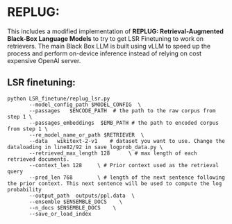 # REPLUG: 
This includes a modified implementation of **REPLUG: Retrieval-Augmented Black-Box Language Models** to try to get LSR Finetuning to work on retrievers. The main Black Box LLM is built using vLLM to speed up the process and perform on-device inference instead of relying on cost expensive OpenAI server.

## LSR finetuning:
```
python LSR_finetune/replug_lsr.py       
       --model_config_path $MODEL_CONFIG  \
       --passages   $ENCODE_PATH  # the path to the raw corpus from step 1 \
       --passages_embeddings  $EMB_PATH # the path to encoded corpus from step 1 \
       --re_model_name_or_path $RETRIEVER  \
       --data   wikitext-2-v1    # dataset you want to use. Change the dataloading in line82/92 in save_logprob_data.py \
       --retrieved_max_length 128      \ # max length of each retrieved documents.
       --context_len 128     \ # Prior context used as the retrieval query
       --pred_len 768        \ # length of the next sentence following the prior context. This next sentence will be used to compute the log probability
       --output_path  outputs/ppl.data  \
       --ensemble $ENSEMBLE_DOCS    \ 
       --n_docs $ENSEMBLE_DOCS    \
       --save_or_load_index
```



